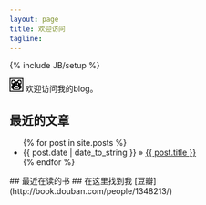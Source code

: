 ```yaml
---
layout: page
title: 欢迎访问
tagline: 
---
```

{% include JB/setup %}

![logo](assets/logo48.jpg)
欢迎访问我的blog。
## 最近的文章
<ul class="posts">
  {% for post in site.posts %}
    <li><span>{{ post.date | date_to_string }}</span> &raquo; <a href="{{ BASE_PATH }}{{ post.url }}">{{ post.title }}</a></li>
  {% endfor %}
</ul>
## 最近在读的书
<script type="text/javascript" src="http://www.douban.com/service/badge/1348213/?selection=latest&amp;picsize=small&amp;hideself=on&amp;show=dolist&amp;n=6&amp;hidelogo=on&amp;cat=book&amp;columns=6">
</script>
## 在这里找到我
[豆瓣](http://book.douban.com/people/1348213/) 

 
